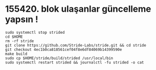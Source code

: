 # 155420. blok ulaşanlar güncelleme yapsın !

```
sudo systemctl stop strided
cd $HOME
rm -rf stride
git clone https://github.com/Stride-Labs/stride.git && cd stride
git checkout 4ec1b0ca818561cef04f8e6df84069b14399590e 
make build
sudo cp $HOME/stride/build/strided /usr/local/bin
sudo systemctl restart strided && journalctl -fu strided -o cat
```

